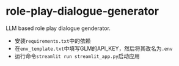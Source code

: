 # role-play-dialogue-generator

LLM based role play dialogue genderator.

- 安装`requirements.txt`中的依赖
- 在`env_template.txt`中填写GLM的API_KEY，然后将其改名为`.env`
- 运行命令`streamlit run streamlit_app.py`启动应用
